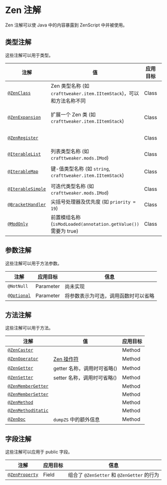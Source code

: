 # Zen 注解

Zen 注解可以使 Java 中的内容暴露到 ZenScript 中并被使用。

## 类型注解

这些注解可以用于类型。

| 注解                                                                     | 值                                                                   | 应用目标 | 提示                                                                           |
| ------------------------------------------------------------------------ | -------------------------------------------------------------------- | -------- | ------------------------------------------------------------------------------ |
| [`@ZenClass`](/Dev_Area/ZenAnnotations/Annotation_ZenClass/)             | Zen 类型名称 (如 `crafttweaker.item.IItemStack`)，可以和方法名称不同 | Class    | 名称必须唯一                                                                   |
| [`@ZenExpansion`](/Dev_Area/ZenAnnotations/Annotation_ZenExpansion/)     | 扩展一个 Zen 类 (如 `crafttweaker.item.IItemStack`)                  | Class    | 类名必须存在（你不能扩展一个不存在的类）                                       |
| [`@ZenRegister`](/Dev_Area/ZenAnnotations/Annotation_ZenRegister/)       |                                                                      | Class    | 用于自动注册类或扩展类                                                         |
| [`@IterableList`](/Dev_Area/ZenAnnotations/Annotation_Iterable/)         | 列表类型名称 (如 `crafttweaker.mods.IMod`)                           | Class    | 类型必须实现 `List<Type>`                                                      |
| [`@IterableMap`](/Dev_Area/ZenAnnotations/Annotation_Iterable/)          | 键-值类型名称 (如 `string`, `crafttweaker.item.IItemStack`)          | Class    | 类型必须实现 `Map<KeyType, ValueType>`                                         |
| [`@IterableSimple`](/Dev_Area/ZenAnnotations/Annotation_Iterable/)       | 可迭代类型名称 (如 `crafttweaker.mods.IMod`)                         | Class    | 类型必须实现 `Iterable<Type>`                                                  |
| [`@BracketHandler`](/Dev_Area/ZenAnnotations/Annotation_BracketHandler/) | 尖括号处理器及优先度 (如 `priority = 19`)                            | Class    | 类型必须实现 `IBracketHandler`                                                 |
| [`@ModOnly`](/Dev_Area/ZenAnnotations/Annotation_ModOnly/)               | 前置模组名称 (`isModLoaded(annotation.getValue())` 需要为 true)      | Class    | 与 [`@ZenRegister`](/Dev_Area/ZenAnnotations/Annotation_ZenRegister/) 组合使用 |

## 参数注解

这些注解可以用于方法参数。

| 注解                                                         | 应用目标  | 信息                                 |
| ------------------------------------------------------------ | --------- | ------------------------------------ |
| `@NotNull`                                                   | Parameter | 尚未实现                             |
| [`@Optional`](/Dev_Area/ZenAnnotations/Annotation_Optional/) | Parameter | 将参数表示为可选，调用函数时可以省略 |

## 方法注解

这些注解可以用于方法。

| 注解                                                                       | 值                                    | 应用目标 |
| -------------------------------------------------------------------------- | ------------------------------------- | -------- |
| [`@ZenCaster`](/Dev_Area/ZenAnnotations/Annotation_ZenCaster/)             |                                       | Method   |
| [`@ZenOperator`](/Dev_Area/ZenAnnotations/Annotation_ZenOperator/)         | [Zen 操作符](/Dev_Area/ZenOperators/) | Method   |
| [`@ZenGetter`](/Dev_Area/ZenAnnotations/ZenMembers/)                       | getter 名称，调用时可省略()           | Method   |
| [`@ZenSetter`](/Dev_Area/ZenAnnotations/ZenMembers/)                       | setter 名称，调用时可省略()           | Method   |
| [`@ZenMemberGetter`](/Dev_Area/ZenAnnotations/ZenMembers/)                 |                                       | Method   |
| [`@ZenMemberSetter`](/Dev_Area/ZenAnnotations/ZenMembers/)                 |                                       | Method   |
| [`@ZenMethod`](/Dev_Area/ZenAnnotations/Annotation_ZenMethod/)             |                                       | Method   |
| [`@ZenMethodStatic`](/Dev_Area/ZenAnnotations/Annotation_ZenMethodStatic/) |                                       | Method   |
| [`@ZenDoc`](/Dev_Area/ZenAnnotations/Annotation_ZenDoc/)                   | `dumpZS` 中的额外信息                 | Method   |

## 字段注解

这些注解可以应用于 public 字段。

| 注解                                                   | 应用目标 | 信息                                       |
| ------------------------------------------------------ | -------- | ------------------------------------------ |
| [`@ZenProperty`](/Dev_Area/ZenAnnotations/ZenMembers/) | Field    | 组合了 `@ZenSetter` 和 `@ZenGetter` 的行为 |
